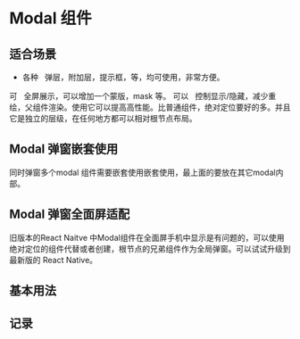 # Modal 组件

## 适合场景

- 各种   弹层，附加层，提示框，等，均可使用，非常方便。

可   全屏展示，可以增加一个蒙版，mask 等。
可以   控制显示/隐藏，减少重绘，父组件渲染。使用它可以提高高性能。比普通组件，绝对定位要好的多。并且它是独立的层级，在任何地方都可以相对根节点布局。

## Modal 弹窗嵌套使用

同时弹窗多个modal 组件需要嵌套使用嵌套使用，最上面的要放在其它modal内部。

## Modal 弹窗全面屏适配

旧版本的React Naitve 中Modal组件在全面屏手机中显示是有问题的，可以使用绝对定位的组件代替或者创建，根节点的兄弟组件作为全局弹窗。可以试试升级到最新版的 React Native。

## 基本用法

## 记录
